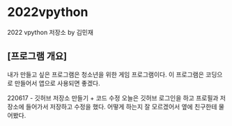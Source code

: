 # 2022vpython
2022 vpython 저장소 by 김민재
## [프로그램 개요]
내가 만들고 싶은 프로그램은 청소년을 위한 게임 프로그램이다. 이 프로그램은 코딩으로 만들어서 앱으로 사용되면 좋겠다.


220617 - 깃허브 저장소 만들기 + 코드 수정
오늘은 깃허브 로그인을 하고 프로필과 저장소에 들어가서 저장하고 수정을 했다.
어떻게 하는지 잘 모르겠어서 옆에 친구한테 물어봤다.
